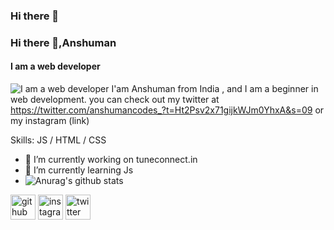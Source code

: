 ### Hi there 👋





### Hi there 👋,Anshuman
#### I am a web developer
![I am a web developer](https://github.com/anshumancodes/snapax_imgs/blob/main/Add%20a%20heading.png?raw=true)
I'am Anshuman from India , and I am a beginner in web development. you can check out my twitter at https://twitter.com/anshumancodes_?t=Ht2Psv2x71gijkWJm0YhxA&s=09 or
my instagram (link) 

Skills:  JS / HTML / CSS

- 🔭 I’m currently working on tuneconnect.in 
- 🌱 I’m currently learning Js 
- ![Anurag's github stats](https://github-readme-stats.vercel.app/api?username=anshumancodes)


[<img src='https://cdn.jsdelivr.net/npm/simple-icons@3.0.1/icons/github.svg' alt='github' height='40'>](https://github.com/anshumancodes)  [<img src='https://cdn.jsdelivr.net/npm/simple-icons@3.0.1/icons/instagram.svg' alt='instagram' height='40'>](https://www.instagram.com/anshumancodes/)  [<img src='https://cdn.jsdelivr.net/npm/simple-icons@3.0.1/icons/twitter.svg' alt='twitter' height='40'>](https://twitter.com/anshumancodes_)  




